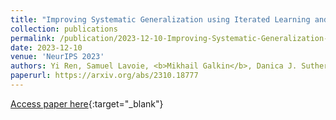 ```yaml
---
title: "Improving Systematic Generalization using Iterated Learning and Simplicial Embeddings"
collection: publications
permalink: /publication/2023-12-10-Improving-Systematic-Generalization-using-Iterated-Learning-and-Simplicial-Embeddings
date: 2023-12-10
venue: 'NeurIPS 2023'
authors: Yi Ren, Samuel Lavoie, <b>Mikhail Galkin</b>, Danica J. Sutherland, Aaron Courville
paperurl: https://arxiv.org/abs/2310.18777
---
```

[Access paper here](https://arxiv.org/abs/2310.18777){:target="_blank"}